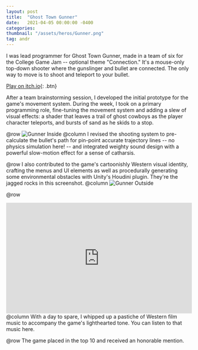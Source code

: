 ```yaml
---
layout: post
title:  "Ghost Town Gunner"
date:   2021-04-05 00:00:00 -0400
categories: 
thumbnail: "/assets/heros/Gunner.png"
tag: andr
---
```

I was lead programmer for Ghost Town Gunner, made in a team of six for the College Game Jam -- optional theme "Connection." It's a mouse-only top-down shooter where the gunslinger and bullet are connected. The only way to move is to shoot and teleport to your bullet.

[Play on itch.io](https://vluk1.itch.io/ghost-town-gunner){: .btn}

After a team brainstorming session, I developed the initial prototype for the game's movement system. During the week, I took on a primary programming role, fine-tuning the movement system and adding a slew of visual effects: a shader that leaves a trail of ghost cowboys as the player character teleports, and bursts of sand as he skids to a stop. 

@row
![Gunner Inside](/assets/gunner/Gunner%20Inside.png)
@column
I revised the shooting system to pre-calculate the bullet's path for pin-point accurate trajectory lines -- no physics simulation here! -- and integrated weighty sound design with a powerful slow-motion effect for a sense of catharsis.

@row
I also contributed to the game's cartoonishly Western visual identity, crafting the menus and UI elements as well as procedurally generating some environmental obstacles with Unity's Houdini plugin. They're the jagged rocks in this screenshot.
@column
![Gunner Outside](/assets/gunner/Gunner%20Outside.png)

@row
<iframe width="100%" height="300" scrolling="no" frameborder="no" allow="autoplay" src="https://w.soundcloud.com/player/?url=https%3A//api.soundcloud.com/tracks/1558050223&color=%236c6c73&auto_play=false&hide_related=false&show_comments=true&show_user=true&show_reposts=false&show_teaser=true&visual=true"></iframe>
@column
With a day to spare, I whipped up a pastiche of Western film music to accompany the game's lighthearted tone. You can listen to that music here.

@row
The game placed in the top 10 and received an honorable mention.